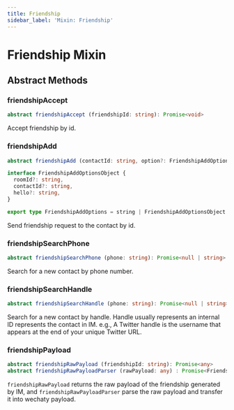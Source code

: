 ```yaml
---
title: Friendship
sidebar_label: 'Mixin: Friendship'
---
```


# Friendship Mixin

## Abstract Methods

### friendshipAccept

```ts
abstract friendshipAccept (friendshipId: string): Promise<void>
```

Accept friendship by id.

### friendshipAdd

```ts
abstract friendshipAdd (contactId: string, option?: FriendshipAddOptions): Promise<void>
```

```ts
interface FriendshipAddOptionsObject {
  roomId?: string,
  contactId?: string,
  hello?: string,
}

export type FriendshipAddOptions = string | FriendshipAddOptionsObject
```

Send friendship request to the contact by id.

### friendshipSearchPhone

```ts
abstract friendshipSearchPhone (phone: string): Promise<null | string>
```

Search for a new contact by phone number.

### friendshipSearchHandle

```ts
abstract friendshipSearchHandle (phone: string): Promise<null | string>
```

Search for a new contact by handle. Handle usually represents an internal ID represents the contact in IM. e.g., A Twitter handle is the username that appears at the end of your unique Twitter URL.

### friendshipPayload

```ts
abstract friendshipRawPayload (friendshipId: string): Promise<any>
abstract friendshipRawPayloadParser (rawPayload: any) : Promise<FriendshipPayload>
```

```friendshipRawPayload``` returns the raw payload of the friendship generated by IM, and ```friendshipRawPayloadParser``` parse the raw payload and transfer it into wechaty payload.
